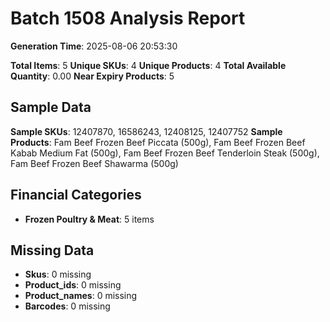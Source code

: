 # Batch 1508 Analysis Report

**Generation Time**: 2025-08-06 20:53:30

**Total Items**: 5
**Unique SKUs**: 4
**Unique Products**: 4
**Total Available Quantity**: 0.00
**Near Expiry Products**: 5

## Sample Data
**Sample SKUs**: 12407870, 16586243, 12408125, 12407752
**Sample Products**: Fam Beef Frozen Beef Piccata (500g), Fam Beef Frozen Beef Kabab Medium Fat (500g), Fam Beef Frozen Beef Tenderloin Steak (500g), Fam Beef Frozen Beef Shawarma (500g)

## Financial Categories
- **Frozen Poultry & Meat**: 5 items

## Missing Data
- **Skus**: 0 missing
- **Product_ids**: 0 missing
- **Product_names**: 0 missing
- **Barcodes**: 0 missing
